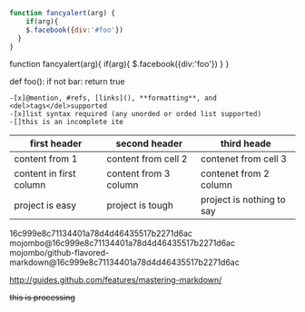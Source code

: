 ```javascript
function fancyalert(arg) {
    if(arg){
    $.facebook({div:'#foo'})
  }
}
```

function fancyalert(arg){
    if(arg){
    $.facebook({div:'foo'})
    }
}

def foo():
  if not bar:
    return true

    -[x]@mention, #refs, [links](), **formatting**, and <del>tags</del>supported
    -[x]list syntax required (any unorded or orded list supported)  
    -[]this is an incomplete ite
  first header | second header |third heade
 -------------|---------------|-----------
 content from 1 |content from cell 2 | contenet from cell 3
 content in first column |content from 3 column | contenet from 2 column
 project is easy | project is tough| project is nothing to say

16c999e8c71134401a78d4d46435517b2271d6ac
mojombo@16c999e8c71134401a78d4d46435517b2271d6ac
mojombo/github-flavored-markdown@16c999e8c71134401a78d4d46435517b2271d6ac

http://guides.github.com/features/mastering-markdown/

~~this is processing~~
